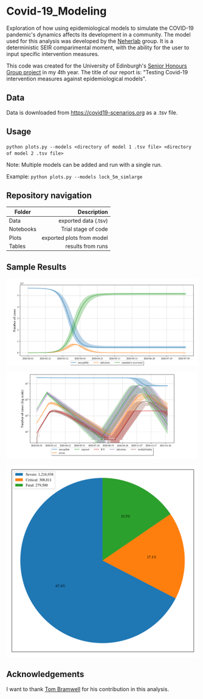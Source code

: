 # Covid-19_Modeling
Exploration of how using epidemiological models to simulate the COVID-19 pandemic's dynamics affects its development in a community. The model used for this analysis was developed by the [Neherlab](https://github.com/neherlab/covid19_scenarios) group. It is a deterministic SEIR comparimental moment, with the ability for the user to input specific intervention measures. 

This code was created for the University of Edinburgh's [Senior Honours Group project](http://www.drps.ed.ac.uk/19-20/dpt/cxphys11011.htm) in my 4th year. The title of our report is: "Testing Covid-19 intervention measures against epidemiological models".

## Data
Data is downloaded from https://covid19-scenarios.org as a .tsv file.

## Usage

`python plots.py --models <directory of model 1 .tsv file> <directory of model 2 .tsv file>`

Note: Multiple models can be added and run with a single run.

Example: `python plots.py --models lock_5m_simlarge`

## Repository navigation

| Folder        | Description              |
| ------------- |-------------------------:|
| Data          | exported data (.tsv)     |
| Notebooks     | Trial stage of code      |
| Plots         | exported plots from model|
| Tables        | results from runs        |

## Sample Results

![](Plots/base_final_trajectories_nolog.png)

![](Plots/lock_5m_simlarge_trajectories.png)


<img src="Plots/school_sd_pe_iso_piechart.png" width="600">

## Acknowledgements 

I want to thank [Tom Bramwell](https://github.com/tomb2412) for his contribution in this analysis.
